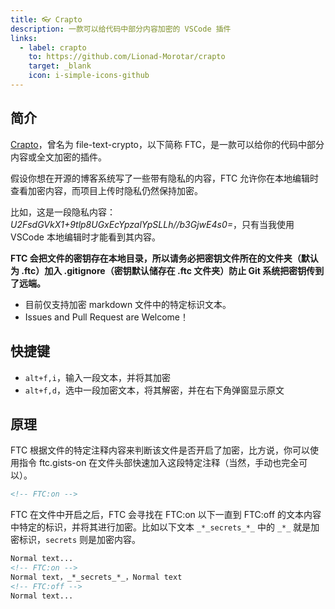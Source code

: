 ```yaml
---
title: 👓 Crapto
description: 一款可以给代码中部分内容加密的 VSCode 插件
links:
  - label: crapto
    to: https://github.com/Lionad-Morotar/crapto
    target: _blank
    icon: i-simple-icons-github
---
```


## 简介

[Crapto](https://github.com/Lionad-Morotar/crapto)，曾名为 file-text-crypto，以下简称 FTC，是一款可以给你的代码中部分内容或全文加密的插件。

假设你想在开源的博客系统写了一些带有隐私的内容，FTC 允许你在本地编辑时查看加密内容，而项目上传时隐私仍然保持加密。

<!-- cspell:disable-next-line -->
比如，这是一段隐私内容：_*_U2FsdGVkX1+9tlp8UGxEcYpzalYpSLLh//b3GjwE4s0=_*_，只有当我使用 VSCode 本地编辑时才能看到其内容。

**FTC 会把文件的密钥存在本地目录，所以请务必把密钥文件所在的文件夹（默认为 .ftc）加入 .gitignore（密钥默认储存在 .ftc 文件夹）防止 Git 系统把密钥传到了远端。**

* 目前仅支持加密 markdown 文件中的特定标识文本。
* Issues and Pull Request are Welcome！

## 快捷键

* `alt+f,i`，输入一段文本，并将其加密
* `alt+f,d`，选中一段加密文本，将其解密，并在右下角弹窗显示原文

## 原理

FTC 根据文件的特定注释内容来判断该文件是否开启了加密，比方说，你可以使用指令 ftc.gists-on 在文件头部快速加入这段特定注释（当然，手动也完全可以）。

```markdown
<!-- FTC:on -->
```

FTC 在文件中开启之后，FTC 会寻找在 FTC:on 以下一直到 FTC:off 的文本内容中特定的标识，并将其进行加密。比如以下文本 `_*_secrets_*_` 中的 `_*_` 就是加密标识，`secrets` 则是加密内容。

```markdown
Normal text...
<!-- FTC:on -->
Normal text，_*_secrets_*_，Normal text
<!-- FTC:off -->
Normal text...
```

<!-- 加密标识总是开头结尾对应的。如果你想加密整个文件，你可以使用指令 ftc.crypto-entire-file 快速加入以下注释：

```markdown
<!-- FTC:entire -->
